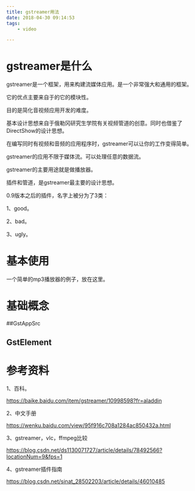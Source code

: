 ```yaml
---
title: gstreamer用法
date: 2018-04-30 09:14:53
tags:
	- video

---
```




# gstreamer是什么

gstreamer是一个框架，用来构建流媒体应用。是一个非常强大和通用的框架。

它的优点主要来自于的它的模块性。

目的是简化音视频应用开发的难度。

基本设计思想来自于俄勒冈研究生学院有关视频管道的创意。同时也借鉴了DirectShow的设计思想。

在编写同时有视频和音频的应用程序时，gstreamer可以让你的工作变得简单。

gstreamer的应用不限于媒体流。可以处理任意的数据流。

gstreamer的主要用途就是做播放器。

插件和管道，是gstreamer最主要的设计思想。

0.9版本之后的插件，名字上被分为了3类：

1、good。

2、bad。

3、ugly。



# 基本使用

一个简单的mp3播放器的例子，放在这里。



# 基础概念

##GstAppSrc



## GstElement



# 参考资料

1、百科。

https://baike.baidu.com/item/gstreamer/10998598?fr=aladdin

2、中文手册

https://wenku.baidu.com/view/95f916c708a1284ac850432a.html

3、gstreamer，vlc，ffmpeg比较

https://blog.csdn.net/ds1130071727/article/details/78492566?locationNum=9&fps=1

4、gstreamer插件指南

https://blog.csdn.net/sinat_28502203/article/details/46010485